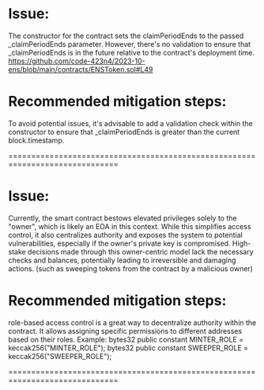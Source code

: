 # Issue:
The constructor for the contract sets the claimPeriodEnds to the passed _claimPeriodEnds parameter. However, there's no validation to ensure that _claimPeriodEnds is in the future relative to the contract's deployment time.
https://github.com/code-423n4/2023-10-ens/blob/main/contracts/ENSToken.sol#L49
# Recommended mitigation steps:
To avoid potential issues, it's advisable to add a validation check within the constructor to ensure that _claimPeriodEnds is greater than the current block.timestamp.


==============================================================================

# Issue:
Currently, the smart contract bestows elevated privileges solely to the "owner", which is likely an EOA in this context. While this simplifies access control, it also centralizes authority and exposes the system to potential vulnerabilities, especially if the owner's private key is compromised. High-stake decisions made through this owner-centric model lack the necessary checks and balances, potentially leading to irreversible and damaging actions. (such as sweeping tokens from the contract by a malicious owner)
# Recommended mitigation steps:
role-based access control is a great way to decentralize authority within the contract. It allows assigning specific permissions to different addresses based on their roles.
Example:
    bytes32 public constant MINTER_ROLE = keccak256("MINTER_ROLE");
    bytes32 public constant SWEEPER_ROLE = keccak256("SWEEPER_ROLE");

==============================================================================